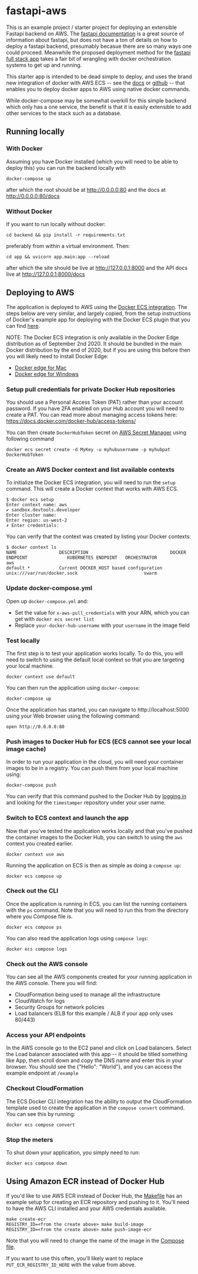 # fastapi-aws

This is an example project / starter project for deploying an extensible Fastapi backend on AWS. The [fastapi documentation](https://fastapi.tiangolo.com/) is a great source of information about fastapi, but does not have a ton of details on how to deploy a fastapi backend, presumably becasue there are so many ways one could proceed. Meanwhile the proposed deployment method for the [fastapi full stack app](https://github.com/tiangolo/full-stack-fastapi-postgresql) takes a fair bit of wrangling with docker orchestration systems to get up and running.

This starter app is intended to be dead simple to deploy, and uses the brand new integration of docker with AWS ECS -- see the [docs](https://docs.docker.com/engine/context/ecs-integration/) or [github](https://github.com/docker/ecs-plugin) -- that enables you to deploy docker apps to AWS using native docker commands.

While docker-compose may be somewhat overkill for this simple backend which only has a one service, the benefit is that it is easily extensible to add other services to the stack such as a database.

## Running locally

### With Docker

Assuming you have Docker installed (which you will need to be able to deploy this) you can run the backend locally with

```
docker-compose up
```

after which the root should be at <http://0.0.0.0:80> and the docs at <http://0.0.0.0:80/docs>

### Without Docker

If you want to run locally without docker:

```
cd backend && pip install -r requirements.txt
```

preferably from within a virtual environment. Then:

```
cd app && uvicorn app.main:app --reload
```

after which the site should be live at <http://127.0.0.1:8000> and the API docs live at <http://127.0.0.1:8000/docs>

## Deploying to AWS

The application is deployed to AWS using the [Docker ECS integration](https://docs.docker.com/engine/context/ecs-integration/). The steps below are very similar, and largely copied, from the setup instructions of Docker's example app for deploying with the Docker ECS plugin that you can find [here](https://github.com/docker/ecs-plugin/tree/master/example).

NOTE: The Docker ECS integration is only available in the Docker Edge distribution as of September 2nd 2020. It should be bundled in the main Docker distribution by the end of 2020, but if you are using this before then you will likely need to install Docker Edge:

- [Docker edge for Mac](https://docs.docker.com/docker-for-mac/edge-release-notes/)
- [Docker edge for Windows](https://docs.docker.com/docker-for-windows/edge-release-notes/)

### Setup pull credentials for private Docker Hub repositories

You should use a Personal Access Token (PAT) rather than your account password.
If you have 2FA enabled on your Hub account you will need to create a PAT.
You can read more about managing access tokens here:
https://docs.docker.com/docker-hub/access-tokens/

You can then create `DockerHubToken` secret on [AWS Secret Manager](https://aws.amazon.com/secrets-manager/) using following command

```console
docker ecs secret create -d MyKey -u myhubusername -p myhubpat DockerHubToken
```

### Create an AWS Docker context and list available contexts

To initialize the Docker ECS integration, you will need to run the `setup`
command. This will create a Docker context that works with AWS ECS.

```console
$ docker ecs setup
Enter context name: aws
✔ sandbox.devtools.developer
Enter cluster name:
Enter region: us-west-2
✗ Enter credentials:
```

You can verify that the context was created by listing your Docker contexts:

```console
$ docker context ls
NAME                DESCRIPTION                               DOCKER ENDPOINT               KUBERNETES ENDPOINT   ORCHESTRATOR
aws
default *           Current DOCKER_HOST based configuration   unix:///var/run/docker.sock                         swarm
```

### Update docker-compose.yml

Open up `docker-compose.yml` and:

- Set the value for `x-aws-pull_credentials` with your ARN, which you can get with `docker ecs secret list`
- Replace `your-docker-hub-username` with your `username` in the image field

### Test locally

The first step is to test your application works locally. To do this, you will
need to switch to using the default local context so that you are targeting your
local machine.

```console
docker context use default
```

You can then run the application using `docker-compose`:

```console
docker-compose up
```

Once the application has started, you can navigate to http://localhost:5000
using your Web browser using the following command:

```console
open http://0.0.0.0:80
```

### Push images to Docker Hub for ECS (ECS cannot see your local image cache)

In order to run your application in the cloud, you will need your container
images to be in a registry. You can push them from your local machine using:

```console
docker-compose push
```

You can verify that this command pushed to the Docker Hub by
[logging in](https://hub.docker.com) and looking for the `timestamper`
repository under your user name.

### Switch to ECS context and launch the app

Now that you've tested the application works locally and that you've pushed the
container images to the Docker Hub, you can switch to using the `aws` context
you created earlier.

```console
docker context use aws
```

Running the application on ECS is then as simple as doing a `compose up`:

```console
docker ecs compose up
```

### Check out the CLI

Once the application is running in ECS, you can list the running containers with
the `ps` command. Note that you will need to run this from the directory where
you Compose file is.

```console
docker ecs compose ps
```

You can also read the application logs using `compose logs`:

```console
docker ecs compose logs
```

### Check out the AWS console

You can see all the AWS components created for your running application in the
AWS console. There you will find:

- CloudFormation being used to manage all the infrastructure
- CloudWatch for logs
- Security Groups for network policies
- Load balancers (ELB for this example / ALB if your app only uses 80/443)

### Access your API endpoints

In the AWS console go to the EC2 panel and click on Load balancers. Select the Load balancer associated with this app -- it should be titled something like App, then scroll down and copy the DNS name and enter this in your browser. You should see the {"Hello": "World"}, and you can access the example endpoint at `/example`

### Checkout CloudFormation

The ECS Docker CLI integration has the ability to output the CloudFormation
template used to create the application in the `compose convert` command. You
can see this by running:

```console
docker ecs compose convert
```

### Stop the meters

To shut down your application, you simply need to run:

```console
docker ecs compose down
```

## Using Amazon ECR instead of Docker Hub

If you'd like to use AWS ECR instead of Docker Hub, the [Makefile](Makefile) has
an example setup for creating an ECR repository and pushing to it.
You'll need to have the AWS CLI installed and your AWS credentials available.

```console
make create-ecr
REGISTRY_ID=<from the create above> make build-image
REGISTRY_ID=<from the create above> make push-image-ecr
```

Note that you will need to change the name of the image in the
[Compose file](docker-compose.yml).

If you want to use this often, you'll likely want to replace
`PUT_ECR_REGISTRY_ID_HERE` with the value from above.

